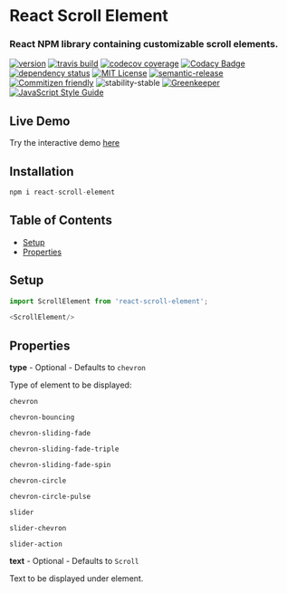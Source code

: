 # React Scroll Element

### React NPM library containing customizable scroll elements.
[![version](https://img.shields.io/npm/v/react-scroll-element.svg)](http://npm.im/react-scroll-element)
[![travis build](https://img.shields.io/travis/crisboarna/react-scroll-element.svg)](https://travis-ci.org/crisboarna/react-scroll-element)
[![codecov coverage](https://img.shields.io/codecov/c/github/crisboarna/react-scroll-element.svg)](https://codecov.io/gh/crisboarna/react-scroll-element)
[![Codacy Badge](https://api.codacy.com/project/badge/Grade/8d87ae38dea34aa09d0daa0ab81b81cd)](https://www.codacy.com/app/crisboarna/react-scroll-element)
[![dependency status](https://img.shields.io/david/crisboarna/react-scroll-element.svg)](https://david-dm.org/crisboarna/react-skillbars)
[![MIT License](https://img.shields.io/npm/l/react-scroll-element.svg)](http://opensource.org/licenses/MIT)
[![semantic-release](https://img.shields.io/badge/%20%20%F0%9F%93%A6%F0%9F%9A%80-semantic--release-e10079.svg?style=flat-square)](https://github.com/semantic-release/semantic-release)
[![Commitizen friendly](https://img.shields.io/badge/commitizen-friendly-brightgreen.svg?style=flat-square)](http://commitizen.github.io/cz-cli/)
![stability-stable](https://img.shields.io/badge/stability-stable-green.svg)
[![Greenkeeper](https://badges.greenkeeper.io/crisboarna/react-scroll-element.svg)](https://greenkeeper.io/)
[![JavaScript Style Guide](https://img.shields.io/badge/code_style-standard-brightgreen.svg)](https://standardjs.com)

## Live Demo
Try the interactive demo [here](https://crisboarna.github.io/react-scroll-element)

## Installation

```javascript
npm i react-scroll-element
```

## Table of Contents
* [Setup](#setup)
* [Properties](#properties)

  
## Setup

```javascript
import ScrollElement from 'react-scroll-element';

<ScrollElement/>
```

## Properties
<b>type</b> - Optional - Defaults to `chevron`

Type of element to be displayed:

`chevron`

`chevron-bouncing`

`chevron-sliding-fade`

`chevron-sliding-fade-triple`

`chevron-sliding-fade-spin`

`chevron-circle`

`chevron-circle-pulse`

`slider`

`slider-chevron`

`slider-action`

<b>text</b> - Optional - Defaults to `Scroll`

Text to be displayed under element.